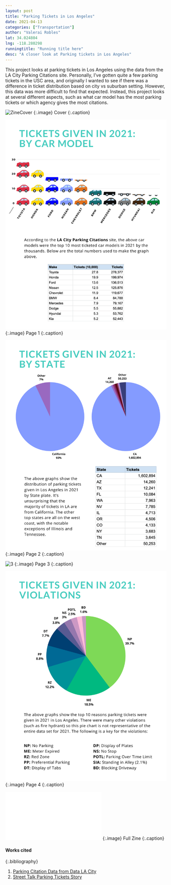 ```yaml
---
layout: post
title: "Parking Tickets in Los Angeles"
date: 2021-04-13
categories: ["Transportation"]
author: "Valerai Robles"
lat: 34.024804
lng: -118.280298
runningtitle: "Running title here"
desc: "A closer look at Parking tickets in Los Angeles"
---
```


This project looks at parking tickets in Los Angeles using the data from the LA City Parking Citations site. Personally, I’ve gotten quite a few parking tickets in the USC area, and originally I wanted to see if there was a difference in ticket distribution based on city vs suburban setting. However, this data was more difficult to find that expected. Instead, this project looks at several different aspects, such as what car model has the most parking tickets or which agency gives the most citations.

![ZineCover](images/Robles_Cover.png)
   {:.image}
Cover
   {:.caption}
   
   ![1](images/Robles_1.png)
   {:.image}
Page 1
   {:.caption}
   
   ![2](images/Robles_2.png)
   {:.image}
Page 2
   {:.caption}
   
   ![3](images/Robles_3.png)
   {:.image}
Page 3
   {:.caption}
   
   ![4](images/Robles_4.png)
   {:.image}
Page 4
   {:.caption}
   
   ![FullZine](images/Robles_FullZine.pdf)
   {:.image}
Full Zine
   {:.caption}

#### Works cited

{:.bibliography}
1. [Parking Citation Data from Data LA City](https://data.lacity.org/Transportation/Parking-Citations/wjz9-h9np/data)
2. [Street Talk Parking Tickets Story](https://lacontroller.org/data-stories-and-maps/street-talk-parking-tickets-in-la/)

